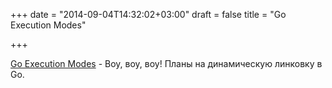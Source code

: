 +++
date = "2014-09-04T14:32:02+03:00"
draft = false
title = "Go Execution Modes"

+++

<p><a href="https://docs.google.com/document/d/1nr-TQHw_er6GOQRsF6T43GGhFDelrAP0NqSS_00RgZQ/preview?sle=true#heading=h.fwmrrio0df0i">Go Execution Modes</a>&nbsp;- Воу, воу, воу! Планы на динамическую линковку в Go.</p>

